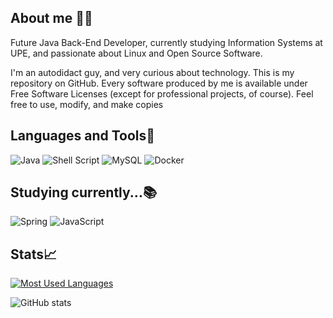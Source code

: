 ## About me 👨‍💻

Future Java Back-End Developer, currently studying Information Systems at UPE, and passionate about Linux and Open Source Software.

I'm an autodidact guy, and very curious about technology. This is my repository on GitHub. Every software produced by me is available under Free Software Licenses (except for professional projects, of course). Feel free to use, modify, and make copies

## Languages and Tools🔨
![Java](https://img.shields.io/badge/java-%23ED8B00.svg?style=flat-square&logo=openjdk&logoColor=white)
![Shell Script](https://img.shields.io/badge/shell_script-%23121011.svg?style=flat-square&logo=gnu-bash&logoColor=white)
![MySQL](https://img.shields.io/badge/mysql-4479A1.svg?style=flat-square&logo=mysql&logoColor=white)
![Docker](https://img.shields.io/badge/docker-%230db7ed.svg?style=flat-square&logo=docker&logoColor=white)




## Studying currently...📚
![Spring](https://img.shields.io/badge/spring-%236DB33F.svg?style=flat-square&logo=spring&logoColor=white)
![JavaScript](https://img.shields.io/badge/javascript-%23323330.svg?style=flat-square&logo=javascript&logoColor=%23F7DF1E)

## Stats📈

[![Most Used Languages](https://github-readme-stats-git-masterrstaa-rickstaa.vercel.app/api/top-langs/?username=brunobaier&line_height=10&card_width=290&layout=compact&hide_title=false&count_private=true&langs_count=4&show_icons=true&title_color=FFFF6&hide=html,css&bg_color=FFFFFF&text_color=8B8B8B&border_radius=3&border_color=FFFF6&count_private=true)](https://github.com/brunobaier/github-readme-stats)

![GitHub stats](https://github-readme-stats-git-masterrstaa-rickstaa.vercel.app/api?username=brunobaier&hide_title=true&show_icons=true&include_all_commits=false&count_private=true&line_height=25&hide=issues&bg_color=FFFFF&title_color=FFFF6&text_color=FFFF6&border_radius=3&border_color=FFFF6&icon_color=FFFF6)

 
 
<!--### Hi there 👋 


**brunobaier/brunobaier** is a ✨ _special_ ✨ repository because its `README.md` (this file) appears on your GitHub profile.

Here are some ideas to get you started:

- 🔭 I’m currently working on ...
- 🌱 I’m currently learning ...
- 👯 I’m looking to collaborate on ...
- 🤔 I’m looking for help with ...
- 💬 Ask me about ...
- 📫 How to reach me: ...
- 😄 Pronouns: ...
- ⚡ Fun fact: ...
-->
